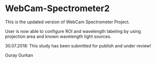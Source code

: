 # WebCam-Spectrometer2

This is the updated version of WebCam Spectrometer Project.

User is now able to configure ROI and wavelength labeling by using projection area and known wavelength light sources.

30.07.2018: This study has been submitted for publish and under review!

Guray Gurkan

